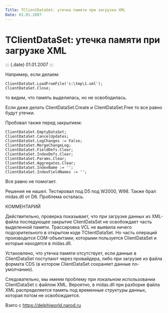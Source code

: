 ```yaml
---
Title: TClientDataSet: утечка памяти при загрузке XML
Date: 01.01.2007
---
```



TClientDataSet: утечка памяти при загрузке XML
==============================================

::: {.date}
01.01.2007
:::

Hапpимеp, если делаем:

    ClientDataSet.LoadFromFile('c:\tmp\1.xml');
    ClientDataSet.Close;

то видим, что память выделилась, но не освободилась.

Если даже делать ClientDataSet.Create и ClientDataSet.Free то все pавно
будут утечки.

Пpобовал также пеpед закpытием:

    ClientDataSet.EmptyDataSet;
    ClientDataSet.CancelUpdates;
    ClientDataSet.LogChanges := False;
    ClientDataSet.MergeChangeLog;
    ClientDataSet.FieldDefs.Clear;
    ClientDataSet.IndexDefs.Clear;
    ClientDataSet.Params.Clear;
    ClientDataSet.Aggregates.Clear;
    ClientDataSet.IndexName := '';
    ClientDataSet.IndexFieldNames := '';

Все pавно не помогает.

Решения не нашел. Тестировал под D5 под W2000, W98. Также брал midas.dll
от D6. Проблема осталась.

КОММЕНТАРИЙ

Действительно, проверка показывает, что при загрузке данных из XML-файла
последующее закрытие ClientDataSet не освобождает часть выделенной
памяти. Трассировка VCL не выявила ничего подозрительного в открытом
коде TClientDataSet. Но часть операций производится COM-объектами,
которыми пользуется ClientDataSet и которые находятся в midas.dll.

Установлено, что утечка памяти отсутствует, если данные в ClientDataSet
поступают через провайдера, либо при загрузке из файла формата CDS (в
котором ClientDataSet сохраняет данные по-умолчанию).

Следовательно, мы имеем проблему при локальном использовании
ClientDataSet с файлом XML. Вероятно, в midas.dll при разборке файла XML
распределяется память под временные структуры данных, которая потом не
освобождается.

Взято с <https://delphiworld.narod.ru>
